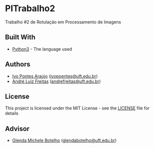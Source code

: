 # PITrabalho2
Trabalho #2 de Rotulação em Processamento de Imagens

## Built With

* [Python3](https://docs.python.org/3/) - The language used 

## Authors

* [Ivo Pontes Araújo](https://github.com/poentes) (ivopoentes@uft.edu.br)
* [André Luiz Freitas](https://github.com/andreluizfreitas) (andrefreitas@uft.edu.br)


## License

This project is licensed under the MIT License - see the [LICENSE](LICENSE) file for details

## Advisor

* [Glenda Michele Botelho](http://github.com/) (glendabotelho@uft.edu.br)

